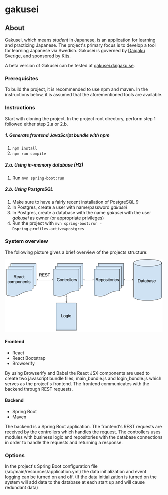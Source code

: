 # gakusei

## About
Gakusei, which means _student_ in Japanese, is an application for learning and practicing Japanese.
The project's primary focus is to develop a tool for learning Japanese via Swedish.
Gakusei is governed by [Daigaku Sverige](http://www.daigaku.se), and sponsored by [Kits](https://www.kits.se).

A beta version of Gakusei can be tested at [gakusei.daigaku.se](http://gakusei.daigaku.se).

### Prerequisites
To build the project, it is recommended to use npm and maven.
In the instructions below, it is assumed that the aforementioned tools are available.

### Instructions
Start with cloning the project.
In the project root directory, perform step 1 followed either step 2.a or 2.b.

##### 1. Generate frontend JavaScript bundle with npm

1. ```npm install```
2. ```npm run compile```

##### 2.a. Using in-memory database (H2)

1. Run ```mvn spring-boot:run```

##### 2.b. Using PostgreSQL

1. Make sure to have a fairly recent installation of PostgreSQL 9
2. In Postgres, create a user with name/password *gakusei*
3. In Postgres, create a database with the name *gakusei* with the user *gakusei* as owner (or appropriate privileges)
4. Run the project with ```mvn spring-boot:run -Dspring.profiles.active=postgres```

### System overview
The following picture gives a brief overview of the projects structure:

![Alt System Overview](./doc/img/GakuseiOverview.png)

#### Frontend
- React
- React Bootstrap
- Browserify

By using Browserify and Babel the React JSX components are used to create two javascript bundle files, main_bundle.js
and login_bundle.js which serves as the project's frontend. The frontend communicates with the backend through REST
requests.

#### Backend
- Spring Boot
- Maven

The backend is a Spring Boot application. The frontend's REST requests are received by the controllers which handles the
request. The controllers uses modules with business logic and repositories with the database connections in order to
handle the requests and returning a response.

### Options
In the project's Spring Boot configuration file (src/main/resources/application.yml) the data initialization and event
logging can be turned on and off. (If the data initialization is turned on the system will add data to the database at
each start up and will cause redundant data)

